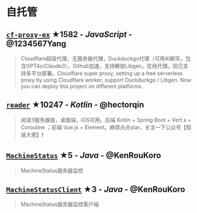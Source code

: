 # 自托管

## [`cf-proxy-ex`](https://github.com/1234567Yang/cf-proxy-ex) ★1582 - _JavaScript_ - @1234567Yang
> Cloudflare超级代理，无服务器代理，Duckduckgo代理（可用AI聊天，包含GPT4o/Claude3），Github加速，支持解锁Libgen，在线代理。现已支持多平台部署。Cloudflare super proxy, setting up a free serverless proxy by using Cloudflare worker, support Duckduckgo / Libgen. Now you can deploy this project on different platforms.

## [`reader`](https://github.com/hectorqin/reader) ★10247 - _Kotlin_ - @hectorqin
> 阅读3服务器版，桌面端，iOS可用。后端 Kotlin + Spring Boot + Vert.x + Coroutine ；前端 Vue.js + Element。麻烦点点star，关注一下公众号【假装大佬】❗️  

## [`MachineStatus`](https://github.com/KenRouKoro/MachineStatus) ★5 - _Java_ - @KenRouKoro
> MachineStatus服务器监控

## [`MachineStatusClient`](https://github.com/KenRouKoro/MachineStatusClient) ★3 - _Java_ - @KenRouKoro
> MachineStatus服务器监控客户端

